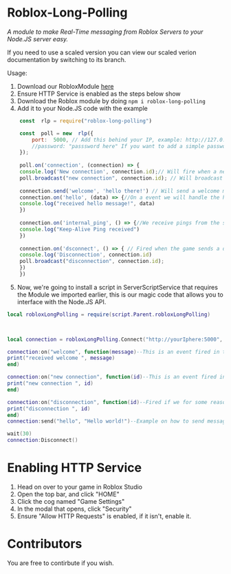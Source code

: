 # Roblox-Long-Polling
*A module to make Real-Time messaging from Roblox Servers to your Node.JS server easy.*

If you need to use a scaled version you can view our scaled verion documentation by switching to its branch.

Usage:

 1. Download our RobloxModule [here](https://github.com/ReAdminRBX/roblox-long-polling/blob/master/robloxLongPolling.rbxm)
 2. Ensure HTTP Service is enabled as the steps below show
 3. Download the Roblox module by doing `npm i roblox-long-polling`
 4. Add it to your Node.JS code with the example
```js
    const  rlp = require("roblox-long-polling")

    const  poll = new  rlp({
	    port:  5000, // Add this behind your IP, example: http://127.0.0.1:2004,
	    //password: "passsword here" If you want to add a simple password, put uncomment this and add your password
    });
    
    poll.on('connection', (connection) => {
    console.log('New connection', connection.id);// Will fire when a new connection is active, and include this IP address.
    poll.broadcast("new connection", connection.id); // Will broadcast to all active sockets that this one has joined the part.
    
    connection.send('welcome', 'hello there!') // Will send a welcome message to the new socket.
    connection.on('hello', (data) => {//On a event we will handle the hello message
    console.log("received hello message!", data)
    })
    
    connection.on('internal_ping', () => {//We receive pings from the server to let us know its still alive, you can't disable this.
    console.log("Keep-Alive Ping received")
    })
    
    connection.on('dsconnect', () => { // Fired when the game sends a disconnect command, or our timeout is fired.
    console.log('Disconnection', connection.id)
    poll.broadcast("disconnection", connection.id);
    })
    })
```
 5. Now, we're going to install a script in ServerScriptService that requires the Module we imported earlier, this is our magic code that allows you to interface with the Node.JS API.
```lua
local robloxLongPolling = require(script.Parent.robloxLongPolling)

  

local connection = robloxLongPolling.Connect("http://yourIphere:5000", "")

connection:on("welcome", function(message)--This is an event fired in the above example, you can change this if you want into your own events.
print("received welcome ", message)
end)

connection:on("new connection", function(id)--This is an event fired in the above example, you can change this if you want into your own events.
print("new connection ", id)
end)

connection:on("disconnection", function(id)--Fired if we for some reason get disconnected.
print("disconnection ", id)
end)
connection:send("hello", "Hello world!")--Example on how to send messages.

wait(30)
connection:Disconnect()
```

# Enabling HTTP Service

 1. Head on over to your game in Roblox Studio
 2. Open the top bar, and click "HOME"
 3. Click the cog named "Game Settings"
 4.  In the modal that opens, click "Security"
 5.  Ensure "Allow HTTP Requests" is enabled, if it isn't, enable it.

# Contributors

You are free to contirbute if you wish.